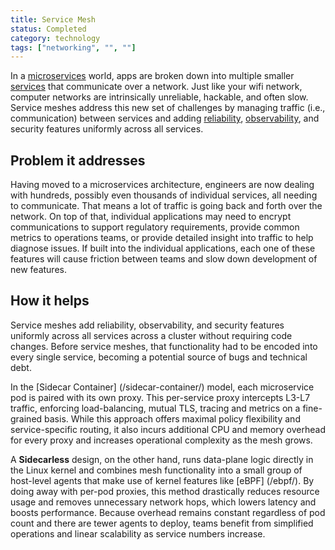 ```yaml
---
title: Service Mesh
status: Completed
category: technology
tags: ["networking", "", ""]
---
```


In a [microservices](/microservices-architecture/) world, apps are broken down into multiple smaller [services](/service/) that communicate over a network. 
Just like your wifi network, computer networks are intrinsically unreliable, hackable, and often slow. 
Service meshes address this new set of challenges by managing traffic (i.e., communication) between services and 
adding [reliability](/reliability/), [observability](/observability/), and security features uniformly across all services.

## Problem it addresses

Having moved to a microservices architecture, engineers are now dealing with hundreds, 
possibly even thousands of individual services, all needing to communicate. 
That means a lot of traffic is going back and forth over the network. 
On top of that, individual applications may need to encrypt communications to support regulatory requirements, 
provide common metrics to operations teams, or provide detailed insight into traffic to help diagnose issues. 
If built into the individual applications, 
each one of these features will cause friction between teams and slow down development of new features.

## How it helps

Service meshes add reliability, observability, and security features 
uniformly across all services across a cluster without requiring code changes. 
Before service meshes, that functionality had to be encoded into every single service, 
becoming a potential source of bugs and technical debt.

In the [Sidecar Container] (/sidecar-container/) model, each microservice pod is paired with its own proxy.
This per-service proxy intercepts L3-L7 traffic, enforcing load-balancing, mutual TLS, 
tracing and metrics on a fine-grained basis.
While this approach offers maximal policy flexibility and service-specific routing,
it also incurs additional CPU and memory overhead for every proxy and increases operational complexity as the mesh grows.

A **Sidecarless** design, on the other hand,
runs data-plane logic directly in the Linux kernel and combines mesh functionality into a small group of host-level agents that make use of kernel features like [eBPF] (/ebpf/).
By doing away with per-pod proxies, this method drastically reduces resource usage and removes unnecessary network hops,
which lowers latency and boosts performance.
Because overhead remains constant regardless of pod count and there are tewer agents to deploy,
teams benefit from simplified operations and linear scalability as service numbers increase.
